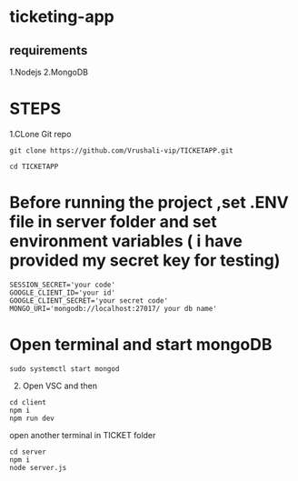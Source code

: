 # ticketing-app
## requirements
1.Nodejs
2.MongoDB
# STEPS
1.CLone Git repo
```
git clone https://github.com/Vrushali-vip/TICKETAPP.git
```
```
cd TICKETAPP
```
# Before running the project ,set .ENV file in server folder and set environment variables ( i have provided my secret key for testing)
```
SESSION_SECRET='your code'
GOOGLE_CLIENT_ID='your id'
GOOGLE_CLIENT_SECRET='your secret code'
MONGO_URI='mongodb://localhost:27017/ your db name'
```
# Open terminal and start mongoDB
```
sudo systemctl start mongod
```
2. Open VSC and then
```
cd client
npm i
npm run dev
```
open another terminal in TICKET folder
```
cd server
npm i
node server.js
```
